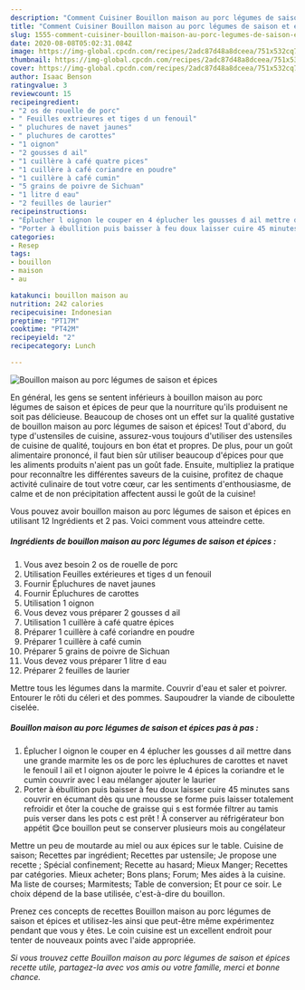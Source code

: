 ```yaml
---
description: "Comment Cuisiner Bouillon maison au porc légumes de saison et épices"
title: "Comment Cuisiner Bouillon maison au porc légumes de saison et épices"
slug: 1555-comment-cuisiner-bouillon-maison-au-porc-legumes-de-saison-et-epices
date: 2020-08-08T05:02:31.084Z
image: https://img-global.cpcdn.com/recipes/2adc87d48a8dceea/751x532cq70/bouillon-maison-au-porc-legumes-de-saison-et-epices-photo-principale-de-la-recette.jpg
thumbnail: https://img-global.cpcdn.com/recipes/2adc87d48a8dceea/751x532cq70/bouillon-maison-au-porc-legumes-de-saison-et-epices-photo-principale-de-la-recette.jpg
cover: https://img-global.cpcdn.com/recipes/2adc87d48a8dceea/751x532cq70/bouillon-maison-au-porc-legumes-de-saison-et-epices-photo-principale-de-la-recette.jpg
author: Isaac Benson
ratingvalue: 3
reviewcount: 15
recipeingredient:
- "2 os de rouelle de porc"
- " Feuilles extrieures et tiges d un fenouil"
- " pluchures de navet jaunes"
- " pluchures de carottes"
- "1 oignon"
- "2 gousses d ail"
- "1 cuillère à café quatre pices"
- "1 cuillère à café coriandre en poudre"
- "1 cuillère à café cumin"
- "5 grains de poivre de Sichuan"
- "1 litre d eau"
- "2 feuilles de laurier"
recipeinstructions:
- "Éplucher l oignon le couper en 4 éplucher les gousses d ail mettre dans une grande marmite les os de porc les épluchures de carottes et navet le fenouil l ail et l oignon ajouter le poivre le 4 épices la coriandre et le cumin couvrir avec l eau mélanger ajouter le laurier"
- "Porter à ébullition puis baisser à feu doux laisser cuire 45 minutes sans couvrir en écumant dès qu une mousse se forme puis laisser totalement refroidir et ôter la couche de graisse qui s est formée filtrer au tamis puis verser dans les pots c est prêt ! À conserver au réfrigérateur bon appétit 😋ce bouillon peut se conserver plusieurs mois au congélateur"
categories:
- Resep
tags:
- bouillon
- maison
- au

katakunci: bouillon maison au 
nutrition: 242 calories
recipecuisine: Indonesian
preptime: "PT17M"
cooktime: "PT42M"
recipeyield: "2"
recipecategory: Lunch

---
```



![Bouillon maison au porc légumes de saison et épices](https://img-global.cpcdn.com/recipes/2adc87d48a8dceea/751x532cq70/bouillon-maison-au-porc-legumes-de-saison-et-epices-photo-principale-de-la-recette.jpg)

En général, les gens se sentent inférieurs à bouillon maison au porc légumes de saison et épices de peur que la nourriture qu'ils produisent ne soit pas délicieuse. Beaucoup de choses ont un effet sur la qualité gustative de bouillon maison au porc légumes de saison et épices! Tout d'abord, du type d'ustensiles de cuisine, assurez-vous toujours d'utiliser des ustensiles de cuisine de qualité, toujours en bon état et propres. De plus, pour un goût alimentaire prononcé, il faut bien sûr utiliser beaucoup d'épices pour que les aliments produits n'aient pas un goût fade. Ensuite, multipliez la pratique pour reconnaître les différentes saveurs de la cuisine, profitez de chaque activité culinaire de tout votre cœur, car les sentiments d'enthousiasme, de calme et de non précipitation affectent aussi le goût de la cuisine!

<!--inarticleads1-->

Vous pouvez avoir bouillon maison au porc légumes de saison et épices en utilisant 12 Ingrédients et 2 pas. Voici comment vous atteindre cette.

##### Ingrédients de bouillon maison au porc légumes de saison et épices :

1. Vous avez besoin 2 os de rouelle de porc
1. Utilisation  Feuilles extérieures et tiges d un fenouil
1. Fournir  Épluchures de navet jaunes
1. Fournir  Épluchures de carottes
1. Utilisation 1 oignon
1. Vous devez vous préparer 2 gousses d ail
1. Utilisation 1 cuillère à café quatre épices
1. Préparer 1 cuillère à café coriandre en poudre
1. Préparer 1 cuillère à café cumin
1. Préparer 5 grains de poivre de Sichuan
1. Vous devez vous préparer 1 litre d eau
1. Préparer 2 feuilles de laurier


Mettre tous les légumes dans la marmite. Couvrir d&#39;eau et saler et poivrer. Entourer le rôti du céleri et des pommes. Saupoudrer la viande de ciboulette ciselée. 

<!--inarticleads2-->

##### Bouillon maison au porc légumes de saison et épices pas à pas :

1. Éplucher l oignon le couper en 4 éplucher les gousses d ail mettre dans une grande marmite les os de porc les épluchures de carottes et navet le fenouil l ail et l oignon ajouter le poivre le 4 épices la coriandre et le cumin couvrir avec l eau mélanger ajouter le laurier
1. Porter à ébullition puis baisser à feu doux laisser cuire 45 minutes sans couvrir en écumant dès qu une mousse se forme puis laisser totalement refroidir et ôter la couche de graisse qui s est formée filtrer au tamis puis verser dans les pots c est prêt ! À conserver au réfrigérateur bon appétit 😋ce bouillon peut se conserver plusieurs mois au congélateur


Mettre un peu de moutarde au miel ou aux épices sur le table. Cuisine de saison; Recettes par ingrédient; Recettes par ustensile; Je propose une recette ; Spécial confinement; Recette au hasard; Mieux Manger; Recettes par catégories. Mieux acheter; Bons plans; Forum; Mes aides à la cuisine. Ma liste de courses; Marmitests; Table de conversion; Et pour ce soir. Le choix dépend de la base utilisée, c&#39;est-à-dire du bouillon. 

<!--inarticleads1-->

<p>
Prenez ces concepts de recettes Bouillon maison au porc légumes de saison et épices et utilisez-les ainsi que peut-être même expérimentez pendant que vous y êtes. Le coin cuisine est un excellent endroit pour tenter de nouveaux points avec l'aide appropriée.
</p>

<p>
<i>Si vous trouvez cette Bouillon maison au porc légumes de saison et épices recette utile, partagez-la avec vos amis ou votre famille, merci et bonne chance.</i>
</p>
